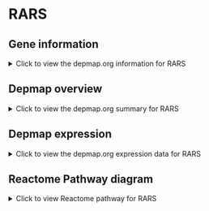 <h1>RARS</h1>

<h2>Gene information</h2>
<details>
  <summary>Click to view the depmap.org information for RARS</summary>
  <iframe src="https://depmap.org/portal/gene/RARS?tab=about" style="border:none;width:100%;height:800px"></iframe>
</details>

<h2>Depmap overview</h2>
<details>
  <summary>Click to view the depmap.org summary for RARS</summary>
  <iframe src="https://depmap.org/portal/gene/RARS?tab=overview" style="border:none;width:100%;height:800px"></iframe>
</details>

<h2>Depmap expression</h2>
<details>
  <summary>Click to view the depmap.org expression data for RARS</summary>
  <iframe src="https://depmap.org/portal/gene/RARS?tab=characterization" style="border:none;width:100%;height:800px"></iframe>
</details>



<h2>Reactome Pathway diagram</h2>
<details>
  <summary>Click to view Reactome pathway for RARS</summary>
  <p>Cytosolic tRNA aminoacylation</p>
  <iframe src="https://reactome.org/PathwayBrowser/#/R-HSA-379716" style="border:none;width:100%;height:800px"></iframe>
</details>



